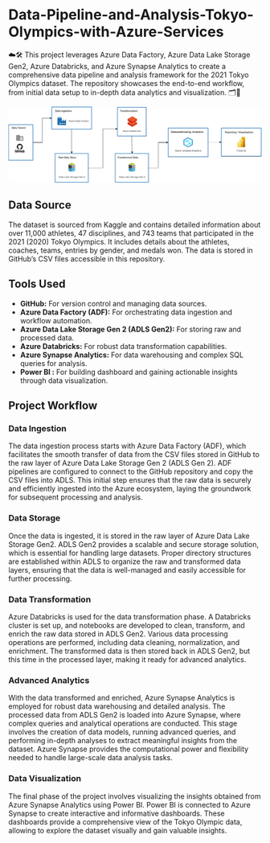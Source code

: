 # Data-Pipeline-and-Analysis-Tokyo-Olympics-with-Azure-Services
☁️🛠️ This project leverages Azure Data Factory, Azure Data Lake Storage Gen2, Azure Databricks, and Azure Synapse Analytics to create a comprehensive data pipeline and analysis framework for the 2021 Tokyo Olympics dataset. The repository showcases the end-to-end workflow, from initial data setup to in-depth data analytics and visualization. 🗂️🚀

![Architecture](https://github.com/snowieeeee/Data-Pipeline-and-Analysis-Tokyo-Olympics-with-Azure-Services/blob/main/architecture.jpg)

## Data Source
The dataset is sourced from Kaggle and contains detailed information about over 11,000 athletes, 47 disciplines, and 743 teams that participated in the 2021 (2020) Tokyo Olympics. It includes details about the athletes, coaches, teams, entries by gender, and medals won. The data is stored in GitHub’s CSV files accessible in this repository.

## Tools Used
- **GitHub:** For version control and managing data sources.
- **Azure Data Factory (ADF):** For orchestrating data ingestion and workflow automation.
- **Azure Data Lake Storage Gen 2 (ADLS Gen2):** For storing raw and processed data.
- **Azure Databricks:** For robust data transformation capabilities.
- **Azure Synapse Analytics:** For data warehousing and complex SQL queries for analysis.
- **Power BI :** For building dashboard and gaining actionable insights through data visualization.

## Project Workflow

### Data Ingestion
The data ingestion process starts with Azure Data Factory (ADF), which facilitates the smooth transfer of data from the CSV files stored in GitHub to the raw layer of Azure Data Lake Storage Gen 2 (ADLS Gen 2). ADF pipelines are configured to connect to the GitHub repository and copy the CSV files into ADLS. This initial step ensures that the raw data is securely and efficiently ingested into the Azure ecosystem, laying the groundwork for subsequent processing and analysis.

### Data Storage
Once the data is ingested, it is stored in the raw layer of Azure Data Lake Storage Gen2. ADLS Gen2 provides a scalable and secure storage solution, which is essential for handling large datasets. Proper directory structures are established within ADLS to organize the raw and transformed data layers, ensuring that the data is well-managed and easily accessible for further processing.

### Data Transformation
Azure Databricks is used for the data transformation phase. A Databricks cluster is set up, and notebooks are developed to clean, transform, and enrich the raw data stored in ADLS Gen2. Various data processing operations are performed, including data cleaning, normalization, and enrichment. The transformed data is then stored back in ADLS Gen2, but this time in the processed layer, making it ready for advanced analytics.

### Advanced Analytics
With the data transformed and enriched, Azure Synapse Analytics is employed for robust data warehousing and detailed analysis. The processed data from ADLS Gen2 is loaded into Azure Synapse, where complex queries and analytical operations are conducted. This stage involves the creation of data models, running advanced queries, and performing in-depth analyses to extract meaningful insights from the dataset. Azure Synapse provides the computational power and flexibility needed to handle large-scale data analysis tasks.

### Data Visualization
The final phase of the project involves visualizing the insights obtained from Azure Synapse Analytics using Power BI. Power BI is connected to Azure Synapse to create interactive and informative dashboards. These dashboards provide a comprehensive view of the Tokyo Olympic data, allowing to explore the dataset visually and gain valuable insights. 

